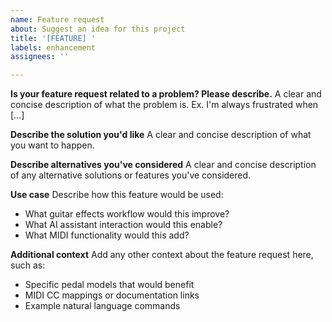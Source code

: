 ```yaml
---
name: Feature request
about: Suggest an idea for this project
title: '[FEATURE] '
labels: enhancement
assignees: ''

---
```


**Is your feature request related to a problem? Please describe.**
A clear and concise description of what the problem is. Ex. I'm always frustrated when [...]

**Describe the solution you'd like**
A clear and concise description of what you want to happen.

**Describe alternatives you've considered**
A clear and concise description of any alternative solutions or features you've considered.

**Use case**
Describe how this feature would be used:
- What guitar effects workflow would this improve?
- What AI assistant interaction would this enable?
- What MIDI functionality would this add?

**Additional context**
Add any other context about the feature request here, such as:
- Specific pedal models that would benefit
- MIDI CC mappings or documentation links
- Example natural language commands